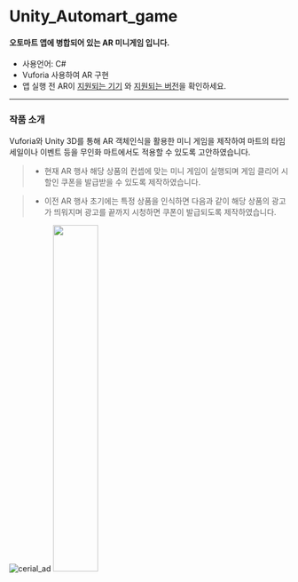 # Unity_Automart_game
#### 오토마트 앱에 병합되어 있는 AR 미니게임 입니다.

* 사용언어: C#
* Vuforia 사용하여 AR 구현
* 앱 실행 전 AR이 [지원되는 기기](https://library.vuforia.com/content/vuforia-library/en/platform-support/vuforia-engine-recommended-devices.html) 와 [지원되는 버전](https://library.vuforia.com/content/vuforia-library/en/platform-support/supported-versions.html)을 확인하세요.

-----
### 작품 소개
Vuforia와 Unity 3D를 통해 AR 객체인식을 활용한 미니 게임을 제작하여 마트의 타임세일이나 이벤트 등을 무인화 마트에서도 적용할 수 있도록 고안하였습니다.

> * 현재 AR 행사
해당 상품의 컨셉에 맞는 미니 게임이 실행되며 게임 클리어 시 할인 쿠폰을 발급받을 수 있도록 제작하였습니다.

> * 이전 AR 행사
초기에는 특정 상품을 인식하면 다음과 같이 해당 상품의 광고가 띄워지며 광고를 끝까지 시청하면 쿠폰이 발급되도록 제작하였습니다.

![cerial_ad](https://user-images.githubusercontent.com/53697280/86917875-cedf8e00-c160-11ea-96b4-923cd21cbaf4.gif) 
<img src="https://user-images.githubusercontent.com/53697280/86917119-91c6cc00-c15f-11ea-9a4f-a7ef953095bc.jpg" width="40%">

